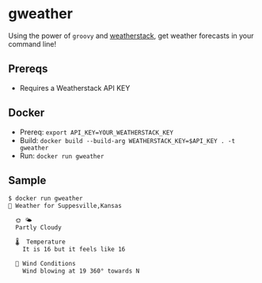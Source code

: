# gweather

Using the power of `groovy` and [weatherstack](https://weatherstack.com/quickstart), get weather forecasts in your command line!

## Prereqs

* Requires a Weatherstack API KEY

## Docker

* Prereq: `export API_KEY=YOUR_WEATHERSTACK_KEY`
* Build: `docker build --build-arg WEATHERSTACK_KEY=$API_KEY . -t gweather`
* Run: `docker run gweather`

## Sample

```bash
$ docker run gweather
📝 Weather for Suppesville,Kansas

  🌞 🌤
  Partly Cloudy

  🌡  Temperature
    It is 16 but it feels like 16

  🎐 Wind Conditions
    Wind blowing at 19 360° towards N

```